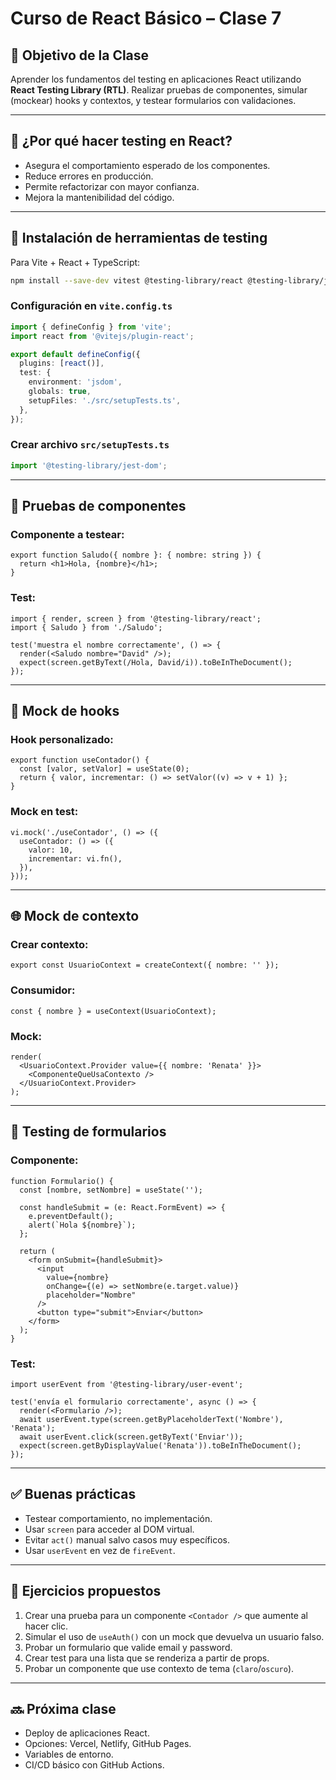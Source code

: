 
# Curso de React Básico – Clase 7

## 🎯 Objetivo de la Clase

Aprender los fundamentos del testing en aplicaciones React utilizando **React Testing Library (RTL)**. Realizar pruebas de componentes, simular (mockear) hooks y contextos, y testear formularios con validaciones.

---

## 🧪 ¿Por qué hacer testing en React?

- Asegura el comportamiento esperado de los componentes.
- Reduce errores en producción.
- Permite refactorizar con mayor confianza.
- Mejora la mantenibilidad del código.

---

## 🧰 Instalación de herramientas de testing

Para Vite + React + TypeScript:

```bash
npm install --save-dev vitest @testing-library/react @testing-library/jest-dom jsdom @testing-library/user-event
```

### Configuración en `vite.config.ts`

```ts
import { defineConfig } from 'vite';
import react from '@vitejs/plugin-react';

export default defineConfig({
  plugins: [react()],
  test: {
    environment: 'jsdom',
    globals: true,
    setupFiles: './src/setupTests.ts',
  },
});
```

### Crear archivo `src/setupTests.ts`

```ts
import '@testing-library/jest-dom';
```

---

## 🧪 Pruebas de componentes

### Componente a testear:

```tsx
export function Saludo({ nombre }: { nombre: string }) {
  return <h1>Hola, {nombre}</h1>;
}
```

### Test:

```tsx
import { render, screen } from '@testing-library/react';
import { Saludo } from './Saludo';

test('muestra el nombre correctamente', () => {
  render(<Saludo nombre="David" />);
  expect(screen.getByText(/Hola, David/i)).toBeInTheDocument();
});
```

---

## 🧩 Mock de hooks

### Hook personalizado:

```tsx
export function useContador() {
  const [valor, setValor] = useState(0);
  return { valor, incrementar: () => setValor((v) => v + 1) };
}
```

### Mock en test:

```tsx
vi.mock('./useContador', () => ({
  useContador: () => ({
    valor: 10,
    incrementar: vi.fn(),
  }),
}));
```

---

## 🌐 Mock de contexto

### Crear contexto:

```tsx
export const UsuarioContext = createContext({ nombre: '' });
```

### Consumidor:

```tsx
const { nombre } = useContext(UsuarioContext);
```

### Mock:

```tsx
render(
  <UsuarioContext.Provider value={{ nombre: 'Renata' }}>
    <ComponenteQueUsaContexto />
  </UsuarioContext.Provider>
);
```

---

## 📝 Testing de formularios

### Componente:

```tsx
function Formulario() {
  const [nombre, setNombre] = useState('');

  const handleSubmit = (e: React.FormEvent) => {
    e.preventDefault();
    alert(`Hola ${nombre}`);
  };

  return (
    <form onSubmit={handleSubmit}>
      <input
        value={nombre}
        onChange={(e) => setNombre(e.target.value)}
        placeholder="Nombre"
      />
      <button type="submit">Enviar</button>
    </form>
  );
}
```

### Test:

```tsx
import userEvent from '@testing-library/user-event';

test('envía el formulario correctamente', async () => {
  render(<Formulario />);
  await userEvent.type(screen.getByPlaceholderText('Nombre'), 'Renata');
  await userEvent.click(screen.getByText('Enviar'));
  expect(screen.getByDisplayValue('Renata')).toBeInTheDocument();
});
```

---

## ✅ Buenas prácticas

- Testear comportamiento, no implementación.
- Usar `screen` para acceder al DOM virtual.
- Evitar `act()` manual salvo casos muy específicos.
- Usar `userEvent` en vez de `fireEvent`.

---

## 🧪 Ejercicios propuestos

1. Crear una prueba para un componente `<Contador />` que aumente al hacer clic.
2. Simular el uso de `useAuth()` con un mock que devuelva un usuario falso.
3. Probar un formulario que valide email y password.
4. Crear test para una lista que se renderiza a partir de props.
5. Probar un componente que use contexto de tema (`claro`/`oscuro`).

---

## 🔜 Próxima clase

- Deploy de aplicaciones React.
- Opciones: Vercel, Netlify, GitHub Pages.
- Variables de entorno.
- CI/CD básico con GitHub Actions.
